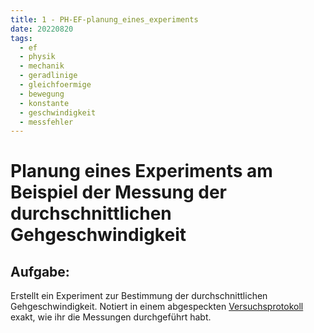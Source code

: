 ```yaml
---
title: 1 - PH-EF-planung_eines_experiments
date: 20220820
tags:
  - ef
  - physik
  - mechanik
  - geradlinige
  - gleichfoermige
  - bewegung
  - konstante
  - geschwindigkeit
  - messfehler
---
```


# Planung eines Experiments am Beispiel der Messung der durchschnittlichen Gehgeschwindigkeit

## Aufgabe:

Erstellt ein Experiment zur Bestimmung der durchschnittlichen Gehgeschwindigkeit. Notiert in einem abgespeckten [Versuchsprotokoll](https://de.wikipedia.org/wiki/Versuchsprotokoll) exakt, wie ihr die Messungen durchgeführt habt.
